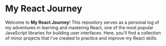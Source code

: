 # My React Journey

Welcome to **My React Journey**! This repository serves as a personal log of my adventures in learning and mastering React, one of the most popular JavaScript libraries for building user interfaces. Here, you'll find a collection of minor projects that I've created to practice and improve my React skills.
